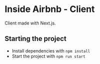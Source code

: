 # Inside Airbnb - Client
Client made with Next.js.

## Starting the project
* Install dependencies with ``npm install``
* Start the project with ``npm run start``

